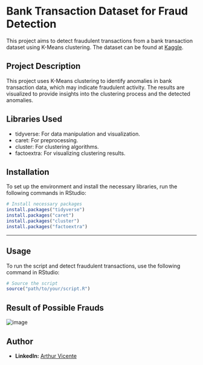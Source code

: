 # Bank Transaction Dataset for Fraud Detection

This project aims to detect fraudulent transactions from a bank transaction dataset using K-Means clustering. The dataset can be found at [Kaggle](https://www.kaggle.com/datasets/valakhorasani/bank-transaction-dataset-for-fraud-detection).

## Project Description
This project uses K-Means clustering to identify anomalies in bank transaction data, which may indicate fraudulent activity. The results are visualized to provide insights into the clustering process and the detected anomalies.

## Libraries Used
- tidyverse: For data manipulation and visualization.
- caret: For preprocessing.
- cluster: For clustering algorithms.
- factoextra: For visualizing clustering results.

## Installation
To set up the environment and install the necessary libraries, run the following commands in RStudio:

```r
# Install necessary packages
install.packages("tidyverse")
install.packages("caret")
install.packages("cluster")
install.packages("factoextra")
```
---

## Usage
To run the script and detect fraudulent transactions, use the following command in RStudio:

```r
# Source the script
source("path/to/your/script.R")
```
## Result of Possible Frauds

![image](https://github.com/user-attachments/assets/85cbc104-54d8-4fb0-88e1-3e082adda770)

## Author
- **LinkedIn:** [Arthur Vicente](https://www.linkedin.com/in/arthurpvicente/)
